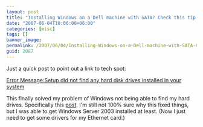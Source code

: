 ```yaml
---
layout: post
title: "Installing Windows on a Dell machine with SATA? Check this tip..."
date: "2007-06-04T10:06:00+06:00"
categories: [misc]
tags: []
banner_image: 
permalink: /2007/06/04/Installing-Windows-on-a-Dell-machine-with-SATA-Check-this-tip
guid: 2087
---
```


Just a quick post to point out a link to tech spot:

<a href="http://www.techspot.com/vb/topic18329.html">Error Message:Setup did not find any hard disk drives installed in your system</a>

This finally solved my problem of Windows not being able to find my hard drives. Specifically this <a href="http://www.techspot.com/vb/post146731-3.html">post</a>.  I'm still not 100% sure why this fixed things, but I was able to get Windows Server 2003 installed at least. (Now I just need to get some drivers for my Ethernet card.)